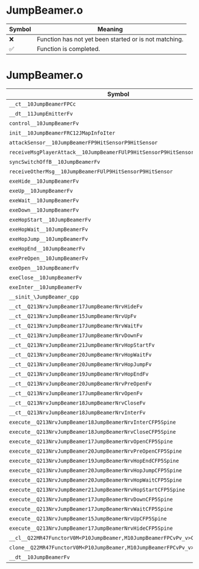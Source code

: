 # JumpBeamer.o
| Symbol | Meaning 
| ------------- | ------------- 
| :x: | Function has not yet been started or is not matching. 
| :white_check_mark: | Function is completed. 


# JumpBeamer.o
| Symbol | Decompiled? |
| ------------- | ------------- |
| `__ct__10JumpBeamerFPCc` | :x: |
| `__dt__11JumpEmitterFv` | :x: |
| `control__10JumpBeamerFv` | :x: |
| `init__10JumpBeamerFRC12JMapInfoIter` | :x: |
| `attackSensor__10JumpBeamerFP9HitSensorP9HitSensor` | :x: |
| `receiveMsgPlayerAttack__10JumpBeamerFUlP9HitSensorP9HitSensor` | :x: |
| `syncSwitchOffB__10JumpBeamerFv` | :x: |
| `receiveOtherMsg__10JumpBeamerFUlP9HitSensorP9HitSensor` | :x: |
| `exeHide__10JumpBeamerFv` | :x: |
| `exeUp__10JumpBeamerFv` | :x: |
| `exeWait__10JumpBeamerFv` | :x: |
| `exeDown__10JumpBeamerFv` | :x: |
| `exeHopStart__10JumpBeamerFv` | :x: |
| `exeHopWait__10JumpBeamerFv` | :x: |
| `exeHopJump__10JumpBeamerFv` | :x: |
| `exeHopEnd__10JumpBeamerFv` | :x: |
| `exePreOpen__10JumpBeamerFv` | :x: |
| `exeOpen__10JumpBeamerFv` | :x: |
| `exeClose__10JumpBeamerFv` | :x: |
| `exeInter__10JumpBeamerFv` | :x: |
| `__sinit_\JumpBeamer_cpp` | :x: |
| `__ct__Q213NrvJumpBeamer17JumpBeamerNrvHideFv` | :x: |
| `__ct__Q213NrvJumpBeamer15JumpBeamerNrvUpFv` | :x: |
| `__ct__Q213NrvJumpBeamer17JumpBeamerNrvWaitFv` | :x: |
| `__ct__Q213NrvJumpBeamer17JumpBeamerNrvDownFv` | :x: |
| `__ct__Q213NrvJumpBeamer21JumpBeamerNrvHopStartFv` | :x: |
| `__ct__Q213NrvJumpBeamer20JumpBeamerNrvHopWaitFv` | :x: |
| `__ct__Q213NrvJumpBeamer20JumpBeamerNrvHopJumpFv` | :x: |
| `__ct__Q213NrvJumpBeamer19JumpBeamerNrvHopEndFv` | :x: |
| `__ct__Q213NrvJumpBeamer20JumpBeamerNrvPreOpenFv` | :x: |
| `__ct__Q213NrvJumpBeamer17JumpBeamerNrvOpenFv` | :x: |
| `__ct__Q213NrvJumpBeamer18JumpBeamerNrvCloseFv` | :x: |
| `__ct__Q213NrvJumpBeamer18JumpBeamerNrvInterFv` | :x: |
| `execute__Q213NrvJumpBeamer18JumpBeamerNrvInterCFP5Spine` | :x: |
| `execute__Q213NrvJumpBeamer18JumpBeamerNrvCloseCFP5Spine` | :x: |
| `execute__Q213NrvJumpBeamer17JumpBeamerNrvOpenCFP5Spine` | :x: |
| `execute__Q213NrvJumpBeamer20JumpBeamerNrvPreOpenCFP5Spine` | :x: |
| `execute__Q213NrvJumpBeamer19JumpBeamerNrvHopEndCFP5Spine` | :x: |
| `execute__Q213NrvJumpBeamer20JumpBeamerNrvHopJumpCFP5Spine` | :x: |
| `execute__Q213NrvJumpBeamer20JumpBeamerNrvHopWaitCFP5Spine` | :x: |
| `execute__Q213NrvJumpBeamer21JumpBeamerNrvHopStartCFP5Spine` | :x: |
| `execute__Q213NrvJumpBeamer17JumpBeamerNrvDownCFP5Spine` | :x: |
| `execute__Q213NrvJumpBeamer17JumpBeamerNrvWaitCFP5Spine` | :x: |
| `execute__Q213NrvJumpBeamer15JumpBeamerNrvUpCFP5Spine` | :x: |
| `execute__Q213NrvJumpBeamer17JumpBeamerNrvHideCFP5Spine` | :x: |
| `__cl__Q22MR47FunctorV0M<P10JumpBeamer,M10JumpBeamerFPCvPv_v>CFv` | :x: |
| `clone__Q22MR47FunctorV0M<P10JumpBeamer,M10JumpBeamerFPCvPv_v>CFP7JKRHeap` | :x: |
| `__dt__10JumpBeamerFv` | :x: |
